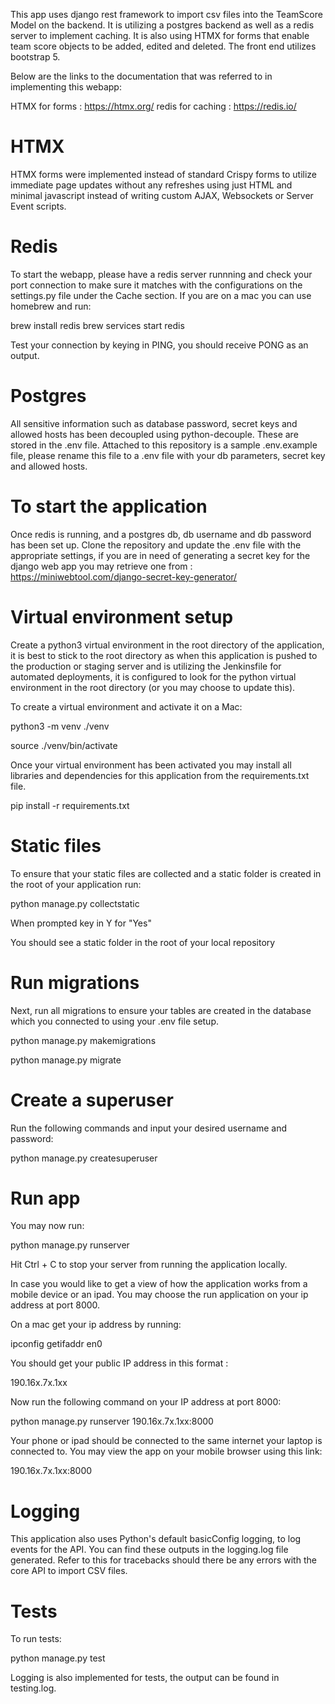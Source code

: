 This app uses django rest framework to import csv files into the TeamScore Model on the backend. It is utilizing a postgres backend as well as a redis server to implement caching. It is also using HTMX for forms that enable team score objects to be added, edited and deleted. The front end utilizes bootstrap 5.

Below are the links to the documentation that was referred to in implementing this webapp:

HTMX for forms : https://htmx.org/
redis for caching : https://redis.io/

# HTMX

HTMX forms were implemented instead of standard Crispy forms to utilize immediate page updates without any refreshes using just HTML and minimal javascript instead of writing custom AJAX, Websockets or Server Event scripts.


# Redis

To start the webapp, please have a redis server runnning and check your port connection to make sure it matches with the configurations on the settings.py file under the Cache section.
If you are on a mac you can use homebrew and run:

brew install redis
brew services start redis

Test your connection by keying in PING, you should receive PONG as an output.

# Postgres

All sensitive information such as database password, secret keys and allowed hosts has been decoupled using python-decouple. These are stored in the .env file. Attached to this repository is a sample .env.example file, please rename this file to a .env file with your db parameters, secret key and allowed hosts.

# To start the application

Once redis is running, and a postgres db, db username and db password has been set up. Clone the repository and update the .env file with the appropriate settings, if you are in need of generating a secret key for the django web app you may retrieve one from : https://miniwebtool.com/django-secret-key-generator/

# Virtual environment setup 

Create a python3 virtual environment in the root directory of the application, it is best to stick to the root directory as when this application is pushed to the production or staging server and is utilizing the Jenkinsfile for automated deployments, it is configured to look for the python virtual environment in the root directory (or you may choose to update this).

To create a virtual environment and activate it on a Mac:

python3 -m venv ./venv

source ./venv/bin/activate

Once your virtual environment has been activated you may install all libraries and dependencies for this application from the requirements.txt file. 

pip install -r requirements.txt

# Static files

To ensure that your static files are collected and a static folder is created in the root of your application run:

python manage.py collectstatic

When prompted key in Y for "Yes"

You should see a static folder in the root of your local repository

# Run migrations

Next, run all migrations to ensure your tables are created in the database which you connected to using your .env file setup.

python manage.py makemigrations

python manage.py migrate

# Create a superuser

Run the following commands and input your desired username and password:

python manage.py createsuperuser

# Run app

You may now run:

python manage.py runserver

Hit Ctrl + C to stop your server from running the application locally.

In case you would like to get a view of how the application works from a mobile device or an ipad. You may choose the run application on your ip address at port 8000.

On a mac get your ip address by running: 

ipconfig getifaddr en0

You should get your public IP address in this format : 

190.16x.7x.1xx

Now run the following command on your IP address at port 8000:

python manage.py runserver 190.16x.7x.1xx:8000

Your phone or ipad should be connected to the same internet your laptop is connected to. You may view the app on your mobile browser using this link:

190.16x.7x.1xx:8000

# Logging

This application also uses Python's default basicConfig logging, to log events for the API. You can find these outputs in the logging.log file generated.
Refer to this for tracebacks should there be any errors with the core API to import CSV files.

# Tests

To run tests:

python manage.py test

Logging is also implemented for tests, the output can be found in testing.log.





